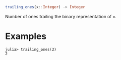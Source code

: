 ```julia
trailing_ones(x::Integer) -> Integer
```

Number of ones trailing the binary representation of `x`.

# Examples

```jldoctest
julia> trailing_ones(3)
2
```
